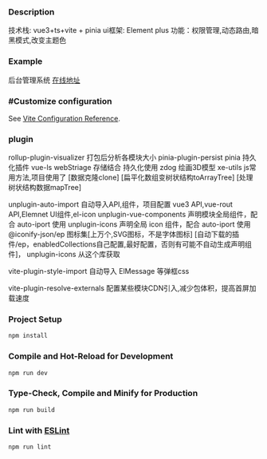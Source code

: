 ### Description
技术栈: vue3+ts+vite + pinia
ui框架: Element plus
功能：权限管理,动态路由,暗黑模式,改变主题色
### Example
后台管理系统 [在线地址](http://119.23.40.46/)

### #Customize configuration

See [Vite Configuration Reference](https://vitejs.dev/config/).

### plugin

rollup-plugin-visualizer 打包后分析各模块大小
pinia-plugin-persist pinia 持久化插件
vue-ls webStriage 存储结合 持久化使用
zdog 绘画3D模型
xe-utils js常用方法,项目使用了 [数据克隆clone] [扁平化数组变树状结构toArrayTree] [处理树状结构数据mapTree]

unplugin-auto-import 自动导入API,组件，项目配置 vue3 API,vue-rout API,Elemnet UI组件,el-icon
unplugin-vue-components 声明模块全局组件，配合 auto-iport 使用
unplugin-icons 声明全局 icon 组件，配合 auto-iport 使用
@iconify-json/ep 图标集[上万个,SVG图标，不是字体图标] [自动下载的插件/ep，enabledCollections自己配置,最好配置，否则有可能不自动生成声明组件]，
unplugin-icons 从这个库获取

vite-plugin-style-import 自动导入 ElMessage 等弹框css

vite-plugin-resolve-externals 配置某些模块CDN引入,减少包体积，提高首屏加载速度

### Project Setup

```sh
npm install
```

### Compile and Hot-Reload for Development

```sh
npm run dev
```

### Type-Check, Compile and Minify for Production

```sh
npm run build
```

### Lint with [ESLint](https://eslint.org/)

```sh
npm run lint
```
